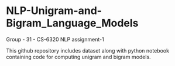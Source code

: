 # NLP-Unigram-and-Bigram_Language_Models

Group - 31 - CS-6320 NLP assignment-1

This github repository includes dataset along with python notebook containing code for computing unigram and bigram models.
